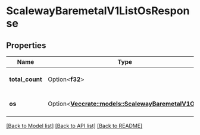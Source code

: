 # ScalewayBaremetalV1ListOsResponse

## Properties

Name | Type | Description | Notes
------------ | ------------- | ------------- | -------------
**total_count** | Option<**f32**> | Total count of matching OS | [optional]
**os** | Option<[**Vec<crate::models::ScalewayBaremetalV1Os>**](scaleway.baremetal.v1.OS.md)> | OS that match filters | [optional]

[[Back to Model list]](../README.md#documentation-for-models) [[Back to API list]](../README.md#documentation-for-api-endpoints) [[Back to README]](../README.md)


